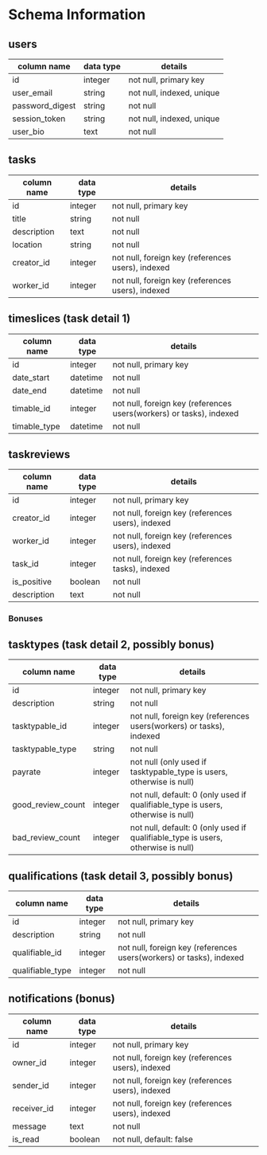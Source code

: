 # Schema Information

## users
column name     | data type | details
----------------|-----------|-----------------------
id              | integer   | not null, primary key
user_email      | string    | not null, indexed, unique
password_digest | string    | not null
session_token   | string    | not null, indexed, unique
user_bio        | text      | not null

## tasks
column name   | data type | details
--------------|-----------|-----------------------
id            | integer   | not null, primary key
title         | string    | not null
description   | text      | not null
location      | string    | not null
creator_id    | integer   | not null, foreign key (references users), indexed
worker_id     | integer   | not null, foreign key (references users), indexed

## timeslices (task detail 1)
column name   | data type | details
--------------|-----------|-----------------------
id            | integer   | not null, primary key
date_start    | datetime  | not null
date_end      | datetime  | not null
timable_id    | integer   | not null, foreign key (references users(workers) or tasks), indexed
timable_type  | datetime  | not null

## taskreviews
column name | data type | details
------------|-----------|-----------------------
id          | integer   | not null, primary key
creator_id  | integer   | not null, foreign key (references users), indexed
worker_id   | integer   | not null, foreign key (references users), indexed
task_id     | integer   | not null, foreign key (references tasks), indexed
is_positive | boolean   | not null
description | text      | not null

### Bonuses
## tasktypes (task detail 2, possibly bonus)
column name       | data type | details
------------------|-----------|-----------------------
id                | integer   | not null, primary key
description       | string    | not null
tasktypable_id    | integer   | not null, foreign key (references users(workers) or tasks), indexed
tasktypable_type  | string    | not null
payrate           | integer   | not null (only used if tasktypable_type is users, otherwise is null)
good_review_count | integer   | not null, default: 0 (only used if qualifiable_type is users, otherwise is null)
bad_review_count  | integer   | not null, default: 0 (only used if qualifiable_type is users, otherwise is null)

## qualifications (task detail 3, possibly bonus)
column name       | data type | details
------------------|-----------|-----------------------
id                | integer   | not null, primary key
description       | string    | not null
qualifiable_id    | integer   | not null, foreign key (references users(workers) or tasks), indexed
qualifiable_type  | integer   | not null

## notifications (bonus)
column name | data type | details
------------|-----------|-----------------------
id          | integer   | not null, primary key
owner_id    | integer   | not null, foreign key (references users), indexed
sender_id   | integer   | not null, foreign key (references users), indexed
receiver_id | integer   | not null, foreign key (references users), indexed
message     | text      | not null
is_read     | boolean   | not null, default: false
